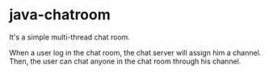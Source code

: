 # java-chatroom

It's a simple multi-thread chat room.

When a user log in the chat room, the chat server will assign him a channel. 
Then, the user can chat anyone in the chat room through his channel.
